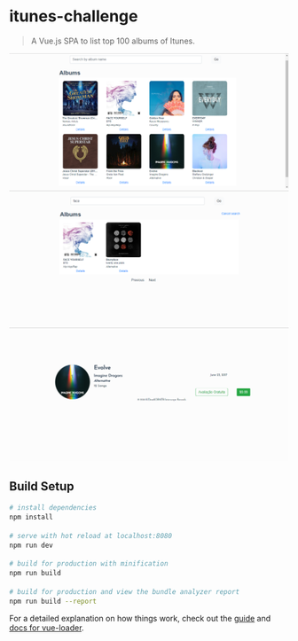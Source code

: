 # itunes-challenge

> A Vue.js SPA to list top 100 albums of Itunes.

![alt text](https://github.com/JeffersonMiranda/ItunesChallenge/blob/master/Albums-home.png)
![alt text](https://github.com/JeffersonMiranda/ItunesChallenge/blob/master/Albums-research.png)
![alt text](https://github.com/JeffersonMiranda/ItunesChallenge/blob/master/Album-detail.png)

## Build Setup

``` bash
# install dependencies
npm install

# serve with hot reload at localhost:8080
npm run dev

# build for production with minification
npm run build

# build for production and view the bundle analyzer report
npm run build --report
```

For a detailed explanation on how things work, check out the [guide](http://vuejs-templates.github.io/webpack/) and [docs for vue-loader](http://vuejs.github.io/vue-loader).

